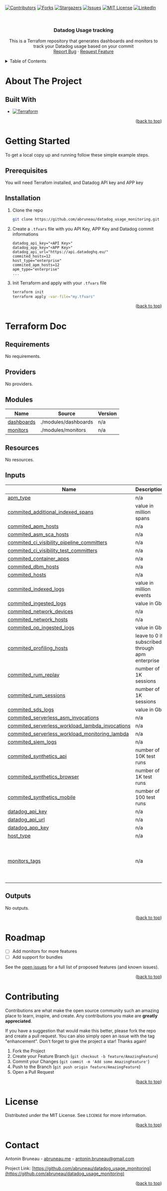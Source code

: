 <!-- Improved compatibility of back to top link: See: https://github.com/othneildrew/Best-README-Template/pull/73 -->
<a name="readme-top"></a>
<!--
*** Thanks for checking out the Best-README-Template. If you have a suggestion
*** that would make this better, please fork the repo and create a pull request
*** or simply open an issue with the tag "enhancement".
*** Don't forget to give the project a star!
*** Thanks again! Now go create something AMAZING! :D
-->



<!-- PROJECT SHIELDS -->
<!--
*** I'm using markdown "reference style" links for readability.
*** Reference links are enclosed in brackets [ ] instead of parentheses ( ).
*** See the bottom of this document for the declaration of the reference variables
*** for contributors-url, forks-url, etc. This is an optional, concise syntax you may use.
*** https://www.markdownguide.org/basic-syntax/#reference-style-links
-->
[![Contributors][contributors-shield]][contributors-url]
[![Forks][forks-shield]][forks-url]
[![Stargazers][stars-shield]][stars-url]
[![Issues][issues-shield]][issues-url]
[![MIT License][license-shield]][license-url]
[![LinkedIn][linkedin-shield]][linkedin-url]



<!-- PROJECT LOGO -->
<br />
<div align="center">

<h3 align="center">Datadog Usage tracking</h3>

  <p align="center">
    This is a Terrafom repository that generates dashboards and monitors to track your Datadog usage based on your commit
    <br />
    <a href="https://github.com/abruneau/datadog_usage_monitoring/issues/new?labels=bug&template=bug-report---.md">Report Bug</a>
    ·
    <a href="https://github.com/abruneau/datadog_usage_monitoring/issues/new?labels=enhancement&template=feature-request---.md">Request Feature</a>
  </p>
</div>



<!-- TABLE OF CONTENTS -->
<details>
  <summary>Table of Contents</summary>
  <ol>
    <li>
      <a href="#about-the-project">About The Project</a>
      <ul>
        <li><a href="#built-with">Built With</a></li>
      </ul>
    </li>
    <li>
      <a href="#getting-started">Getting Started</a>
      <ul>
        <li><a href="#prerequisites">Prerequisites</a></li>
        <li><a href="#installation">Installation</a></li>
      </ul>
    </li>
    <li><a href="#terraform-doc">Terraform Doc</a></li>
    <li><a href="#roadmap">Roadmap</a></li>
    <li><a href="#contributing">Contributing</a></li>
    <li><a href="#license">License</a></li>
    <li><a href="#contact">Contact</a></li>
  </ol>
</details>



<!-- ABOUT THE PROJECT -->
# About The Project

## Built With

* [![Terraform][Terraform.io]][Terraform-url]

<p align="right">(<a href="#readme-top">back to top</a>)</p>



<!-- GETTING STARTED -->
# Getting Started

To get a local copy up and running follow these simple example steps.

## Prerequisites

You will need Terrafom installed, and Datadog API key and APP key

## Installation

1. Clone the repo
   ```sh
   git clone https://github.com/abruneau/datadog_usage_monitoring.git
   ```
2. Create a `.tfvars` file with you API Key, APP Key and Datadog commit informations
   ```
   datadog_api_key="<API Key>"
   datadog_app_key="<APP Key>"
   datadog_api_url="https://api.datadoghq.eu/"
   commited_hosts=12
   host_type="enterprise"
   commited_apm_hosts=12
   apm_type="enterprise"
   ...
   ```
3. Init Terraform and apply with your `.tfvars` file
   ```bash
   terraform init
   terraform apply -var-file="my.tfvars"
   ```

<p align="right">(<a href="#readme-top">back to top</a>)</p>

# Terraform Doc

<!-- BEGIN_TF_DOCS -->
## Requirements

No requirements.

## Providers

No providers.

## Modules

| Name | Source | Version |
|------|--------|---------|
| <a name="module_dashboards"></a> [dashboards](#module\_dashboards) | ./modules/dashboards | n/a |
| <a name="module_monitors"></a> [monitors](#module\_monitors) | ./modules/monitors | n/a |

## Resources

No resources.

## Inputs

| Name | Description | Type | Default | Required |
|------|-------------|------|---------|:--------:|
| <a name="input_apm_type"></a> [apm\_type](#input\_apm\_type) | n/a | `string` | `"standard"` | no |
| <a name="input_commited_additional_indexed_spans"></a> [commited\_additional\_indexed\_spans](#input\_commited\_additional\_indexed\_spans) | value in million spans | `number` | `0` | no |
| <a name="input_commited_apm_hosts"></a> [commited\_apm\_hosts](#input\_commited\_apm\_hosts) | n/a | `number` | `0` | no |
| <a name="input_commited_asm_sca_hosts"></a> [commited\_asm\_sca\_hosts](#input\_commited\_asm\_sca\_hosts) | n/a | `number` | `0` | no |
| <a name="input_commited_ci_visibility_pipeline_committers"></a> [commited\_ci\_visibility\_pipeline\_committers](#input\_commited\_ci\_visibility\_pipeline\_committers) | n/a | `number` | `0` | no |
| <a name="input_commited_ci_visibility_test_committers"></a> [commited\_ci\_visibility\_test\_committers](#input\_commited\_ci\_visibility\_test\_committers) | n/a | `number` | `0` | no |
| <a name="input_commited_container_apps"></a> [commited\_container\_apps](#input\_commited\_container\_apps) | n/a | `number` | `0` | no |
| <a name="input_commited_dbm_hosts"></a> [commited\_dbm\_hosts](#input\_commited\_dbm\_hosts) | n/a | `number` | `0` | no |
| <a name="input_commited_hosts"></a> [commited\_hosts](#input\_commited\_hosts) | n/a | `number` | `0` | no |
| <a name="input_commited_indexed_logs"></a> [commited\_indexed\_logs](#input\_commited\_indexed\_logs) | value in million events | `number` | `0` | no |
| <a name="input_commited_ingested_logs"></a> [commited\_ingested\_logs](#input\_commited\_ingested\_logs) | value in Gb | `number` | `0` | no |
| <a name="input_commited_network_devices"></a> [commited\_network\_devices](#input\_commited\_network\_devices) | n/a | `number` | `0` | no |
| <a name="input_commited_network_hosts"></a> [commited\_network\_hosts](#input\_commited\_network\_hosts) | n/a | `number` | `0` | no |
| <a name="input_commited_op_ingested_logs"></a> [commited\_op\_ingested\_logs](#input\_commited\_op\_ingested\_logs) | value in Gb | `number` | `0` | no |
| <a name="input_commited_profiling_hosts"></a> [commited\_profiling\_hosts](#input\_commited\_profiling\_hosts) | leave to 0 if subscribed through apm enterprise | `number` | `0` | no |
| <a name="input_commited_rum_replay"></a> [commited\_rum\_replay](#input\_commited\_rum\_replay) | number of 1K sessions | `number` | `0` | no |
| <a name="input_commited_rum_sessions"></a> [commited\_rum\_sessions](#input\_commited\_rum\_sessions) | number of 1K sessions | `number` | `0` | no |
| <a name="input_commited_sds_logs"></a> [commited\_sds\_logs](#input\_commited\_sds\_logs) | value in Gb | `number` | `0` | no |
| <a name="input_commited_serverless_asm_invocations"></a> [commited\_serverless\_asm\_invocations](#input\_commited\_serverless\_asm\_invocations) | n/a | `number` | `0` | no |
| <a name="input_commited_serverless_workload_lambda_invocations"></a> [commited\_serverless\_workload\_lambda\_invocations](#input\_commited\_serverless\_workload\_lambda\_invocations) | n/a | `number` | `0` | no |
| <a name="input_commited_serverless_workload_monitoring_lambda"></a> [commited\_serverless\_workload\_monitoring\_lambda](#input\_commited\_serverless\_workload\_monitoring\_lambda) | n/a | `number` | `0` | no |
| <a name="input_commited_siem_logs"></a> [commited\_siem\_logs](#input\_commited\_siem\_logs) | n/a | `number` | `0` | no |
| <a name="input_commited_synthetics_api"></a> [commited\_synthetics\_api](#input\_commited\_synthetics\_api) | number of 10K test runs | `number` | `0` | no |
| <a name="input_commited_synthetics_browser"></a> [commited\_synthetics\_browser](#input\_commited\_synthetics\_browser) | number of 1K test runs | `number` | `0` | no |
| <a name="input_commited_synthetics_mobile"></a> [commited\_synthetics\_mobile](#input\_commited\_synthetics\_mobile) | number of 100 test runs | `number` | `0` | no |
| <a name="input_datadog_api_key"></a> [datadog\_api\_key](#input\_datadog\_api\_key) | n/a | `string` | n/a | yes |
| <a name="input_datadog_api_url"></a> [datadog\_api\_url](#input\_datadog\_api\_url) | n/a | `string` | `"https://api.datadoghq.com/"` | no |
| <a name="input_datadog_app_key"></a> [datadog\_app\_key](#input\_datadog\_app\_key) | n/a | `string` | n/a | yes |
| <a name="input_host_type"></a> [host\_type](#input\_host\_type) | n/a | `string` | `"pro"` | no |
| <a name="input_monitors_tags"></a> [monitors\_tags](#input\_monitors\_tags) | n/a | `set(string)` | <pre>[<br>  "service:datadog_usage",<br>  "terraform:true",<br>  "team:datadog_support",<br>  "env:usage"<br>]</pre> | no |

## Outputs

No outputs.
<!-- END_TF_DOCS -->    
<p align="right">(<a href="#readme-top">back to top</a>)</p>

<!-- ROADMAP -->
# Roadmap

- [ ] Add monitors for more features
- [ ] Add support for bundles

See the [open issues](https://github.com/abruneau/datadog_usage_monitoring/issues) for a full list of proposed features (and known issues).

<p align="right">(<a href="#readme-top">back to top</a>)</p>

<!-- CONTRIBUTING -->
# Contributing

Contributions are what make the open source community such an amazing place to learn, inspire, and create. Any contributions you make are **greatly appreciated**.

If you have a suggestion that would make this better, please fork the repo and create a pull request. You can also simply open an issue with the tag "enhancement".
Don't forget to give the project a star! Thanks again!

1. Fork the Project
2. Create your Feature Branch (`git checkout -b feature/AmazingFeature`)
3. Commit your Changes (`git commit -m 'Add some AmazingFeature'`)
4. Push to the Branch (`git push origin feature/AmazingFeature`)
5. Open a Pull Request

<p align="right">(<a href="#readme-top">back to top</a>)</p>


<!-- LICENSE -->
# License

Distributed under the MIT License. See `LICENSE` for more information.

<p align="right">(<a href="#readme-top">back to top</a>)</p>

<!-- CONTACT -->
# Contact

Antonin Bruneau - [abruneau.me](https://abruneau.me) - antonin.bruneau@gmail.com

Project Link: [https://github.com/abruneau/datadog_usage_monitoring](https://github.com/abruneau/datadog_usage_monitoring)

<p align="right">(<a href="#readme-top">back to top</a>)</p>



<!-- MARKDOWN LINKS & IMAGES -->
<!-- https://www.markdownguide.org/basic-syntax/#reference-style-links -->
[contributors-shield]: https://img.shields.io/github/contributors/abruneau/datadog_usage_monitoring.svg?style=for-the-badge
[contributors-url]: https://github.com/abruneau/datadog_usage_monitoring/graphs/contributors
[forks-shield]: https://img.shields.io/github/forks/abruneau/datadog_usage_monitoring.svg?style=for-the-badge
[forks-url]: https://github.com/abruneau/datadog_usage_monitoring/network/members
[stars-shield]: https://img.shields.io/github/stars/abruneau/datadog_usage_monitoring.svg?style=for-the-badge
[stars-url]: https://github.com/abruneau/datadog_usage_monitoring/stargazers
[issues-shield]: https://img.shields.io/github/issues/abruneau/datadog_usage_monitoring.svg?style=for-the-badge
[issues-url]: https://github.com/abruneau/datadog_usage_monitoring/issues
[license-shield]: https://img.shields.io/github/license/abruneau/datadog_usage_monitoring.svg?style=for-the-badge
[license-url]: https://github.com/abruneau/datadog_usage_monitoring/blob/master/LICENSE
[linkedin-shield]: https://img.shields.io/badge/-LinkedIn-black.svg?style=for-the-badge&logo=linkedin&colorB=555
[linkedin-url]: https://linkedin.com/in/antoninbruneau
[Terraform.io]: https://img.shields.io/badge/terraform-7B42BC?logo=terraform&logoColor=white&style=for-the-badge
[Terraform-url]: https://terraform.io